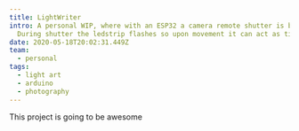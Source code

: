 ```yaml
---
title: LightWriter
intro: A personal WIP, where with an ESP32 a camera remote shutter is build.
  During shutter the ledstrip flashes so upon movement it can act as ticker
date: 2020-05-18T20:02:31.449Z
team:
  - personal
tags:
  - light art
  - arduino
  - photography
---
```


This project is going to be awesome
